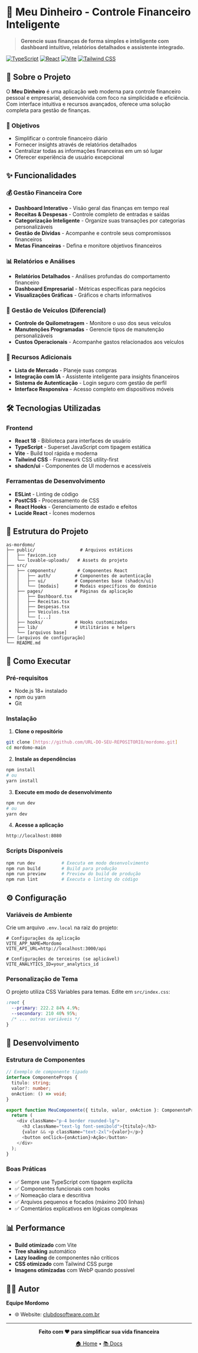 # 🏦 Meu Dinheiro - Controle Financeiro Inteligente

> **Gerencie suas finanças de forma simples e inteligente com dashboard intuitivo, relatórios detalhados e assistente integrado.**

[![TypeScript](https://img.shields.io/badge/TypeScript-007ACC?style=for-the-badge&logo=typescript&logoColor=white)](https://www.typescriptlang.org/)
[![React](https://img.shields.io/badge/React-20232A?style=for-the-badge&logo=react&logoColor=61DAFB)](https://reactjs.org/)
[![Vite](https://img.shields.io/badge/Vite-646CFF?style=for-the-badge&logo=vite&logoColor=white)](https://vitejs.dev/)
[![Tailwind CSS](https://img.shields.io/badge/Tailwind_CSS-38B2AC?style=for-the-badge&logo=tailwind-css&logoColor=white)](https://tailwindcss.com/)

## 📖 Sobre o Projeto

O **Meu Dinheiro** é uma aplicação web moderna para controle financeiro pessoal e empresarial, desenvolvida com foco na simplicidade e eficiência. Com interface intuitiva e recursos avançados, oferece uma solução completa para gestão de finanças.

### 🎯 Objetivos

- Simplificar o controle financeiro diário
- Fornecer insights através de relatórios detalhados
- Centralizar todas as informações financeiras em um só lugar
- Oferecer experiência de usuário excepcional

## ✨ Funcionalidades

### 💰 **Gestão Financeira Core**

- **Dashboard Interativo** - Visão geral das finanças em tempo real
- **Receitas & Despesas** - Controle completo de entradas e saídas
- **Categorização Inteligente** - Organize suas transações por categorias personalizáveis
- **Gestão de Dívidas** - Acompanhe e controle seus compromissos financeiros
- **Metas Financeiras** - Defina e monitore objetivos financeiros

### 📊 **Relatórios e Análises**

- **Relatórios Detalhados** - Análises profundas do comportamento financeiro
- **Dashboard Empresarial** - Métricas específicas para negócios
- **Visualizações Gráficas** - Gráficos e charts informativos

### 🚗 **Gestão de Veículos** (Diferencial)

- **Controle de Quilometragem** - Monitore o uso dos seus veículos
- **Manutenções Programadas** - Gerencie tipos de manutenção personalizáveis
- **Custos Operacionais** - Acompanhe gastos relacionados aos veículos

### 🛒 **Recursos Adicionais**

- **Lista de Mercado** - Planeje suas compras
- **Integração com IA** - Assistente inteligente para insights financeiros
- **Sistema de Autenticação** - Login seguro com gestão de perfil
- **Interface Responsiva** - Acesso completo em dispositivos móveis

## 🛠️ Tecnologias Utilizadas

### **Frontend**

- **React 18** - Biblioteca para interfaces de usuário
- **TypeScript** - Superset JavaScript com tipagem estática
- **Vite** - Build tool rápida e moderna
- **Tailwind CSS** - Framework CSS utility-first
- **shadcn/ui** - Componentes de UI modernos e acessíveis

### **Ferramentas de Desenvolvimento**

- **ESLint** - Linting de código
- **PostCSS** - Processamento de CSS
- **React Hooks** - Gerenciamento de estado e efeitos
- **Lucide React** - Ícones modernos

## 📁 Estrutura do Projeto

```
as-mordomo/
├── public/                 # Arquivos estáticos
│   ├── favicon.ico
│   └── lovable-uploads/   # Assets do projeto
├── src/
│   ├── components/        # Componentes React
│   │   ├── auth/         # Componentes de autenticação
│   │   ├── ui/           # Componentes base (shadcn/ui)
│   │   └── [modais]      # Modais específicos do domínio
│   ├── pages/            # Páginas da aplicação
│   │   ├── Dashboard.tsx
│   │   ├── Receitas.tsx
│   │   ├── Despesas.tsx
│   │   ├── Veiculos.tsx
│   │   └── [...]
│   ├── hooks/            # Hooks customizados
│   ├── lib/              # Utilitários e helpers
│   └── [arquivos base]
├── [arquivos de configuração]
└── README.md
```

## 🚀 Como Executar

### **Pré-requisitos**

- Node.js 18+ instalado
- npm ou yarn
- Git

### **Instalação**

1. **Clone o repositório**

```bash
git clone [https://github.com/URL-DO-SEU-REPOSITORIO/mordomo.git]
cd mordomo-main
```

2. **Instale as dependências**

```bash
npm install
# ou
yarn install
```

3. **Execute em modo de desenvolvimento**

```bash
npm run dev
# ou
yarn dev
```

4. **Acesse a aplicação**

```
http://localhost:8080
```

### **Scripts Disponíveis**

```bash
npm run dev          # Executa em modo desenvolvimento
npm run build        # Build para produção
npm run preview      # Preview do build de produção
npm run lint         # Executa o linting do código
```

## ⚙️ Configuração

### **Variáveis de Ambiente**

Crie um arquivo `.env.local` na raiz do projeto:

```env
# Configurações da aplicação
VITE_APP_NAME=Mordomo
VITE_API_URL=http://localhost:3000/api

# Configurações de terceiros (se aplicável)
VITE_ANALYTICS_ID=your_analytics_id
```

### **Personalização de Tema**

O projeto utiliza CSS Variables para temas. Edite em `src/index.css`:

```css
:root {
  --primary: 222.2 84% 4.9%;
  --secondary: 210 40% 95%;
  /* ... outras variáveis */
}
```

## 🔧 Desenvolvimento

### **Estrutura de Componentes**

```typescript
// Exemplo de componente tipado
interface ComponenteProps {
  titulo: string;
  valor?: number;
  onAction: () => void;
}

export function MeuComponente({ titulo, valor, onAction }: ComponenteProps) {
  return (
    <div className="p-4 border rounded-lg">
      <h3 className="text-lg font-semibold">{titulo}</h3>
      {valor && <p className="text-2xl">{valor}</p>}
      <button onClick={onAction}>Ação</button>
    </div>
  );
}
```

### **Boas Práticas**

- ✅ Sempre use TypeScript com tipagem explícita
- ✅ Componentes funcionais com hooks
- ✅ Nomeação clara e descritiva
- ✅ Arquivos pequenos e focados (máximo 200 linhas)
- ✅ Comentários explicativos em lógicas complexas

## 📊 Performance

- **Build otimizado** com Vite
- **Tree shaking** automático
- **Lazy loading** de componentes não críticos
- **CSS otimizado** com Tailwind CSS purge
- **Imagens otimizadas** com WebP quando possível

## 👨‍💻 Autor

**Equipe Mordomo**

- 🌐 Website: [clubdosoftware.com.br](https://clubdosoftware.com.br)

---

<div align="center">

**Feito com ❤️ para simplificar sua vida financeira**

[🏠 Home](https://clubdosoftware.com.br) • [📚 Docs](https://clubdosoftware.com.br/mordomo.html)

</div>
